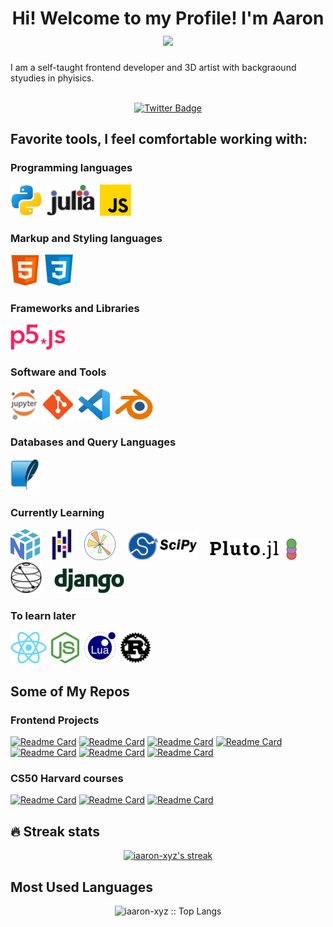 <div id="header" align="center">
    <h1>
        Hi! Welcome to my Profile! I'm Aaron
        <img src="https://media.giphy.com/media/hvRJCLFzcasrR4ia7z/giphy.gif" width="28">
    </h1>
    <p align="left">I am a self-taught frontend developer and 3D artist with backgraound styudies in phyisics.</p>
</div>

<br>

<div id="badges" align="center">
    <a href="https://twitter.com/iaaron_xyz">
        <img src="https://img.shields.io/twitter/url?label=My%20Twitter&style=social&url=https%3A%2F%2Ftwitter.com%2Fiaaron_xyz" alt="Twitter Badge">
    </a>
</div>


## Favorite tools, I feel comfortable working with:
### Programming languages
<div>
        <img src="./images/icons/python_xnc.png" title="Python 3" alt="Python" height="50"/>&nbsp;
        <img src="./images/icons/julialang_xnc.png" title="julia" alt="julia" height="50"/>&nbsp;
        <img src="./images/icons/javascript_xnc.png" title="JavaScript" alt="javascript" height="50"/>&nbsp;
</div>

### Markup and Styling languages
<div>
        <img src="./images/icons/html_xnc.png" title="HTML5" alt="HTML" height="50"/>&nbsp;
        <img src="./images/icons/css_xnc.png" title="CSS3" alt="CSS" height="50"/>&nbsp;
</div>

### Frameworks and Libraries
<div>
        <img src="./images/icons/p5js_xnc.png" title="p5js" alt="p5js" height="40"/>&nbsp;
</div>

### Software and Tools
<div>
        <img src="./images/icons/jupyter_xnc.png" title="jupyter notebooks" alt="jupyter notebooks" height="50"/>&nbsp;
        <img src="./images/icons/git_xnc.png" title="Git" alt="Git" height="50"/>&nbsp;
        <img src="./images/icons/vscode_xnc.png" title="VS Code" alt="VSCode" height="50"/>&nbsp;
        <img src="./images/icons/blender_xnc.png" title="Blender" alt="blender" height="50"/>&nbsp;
</div>

### Databases and Query Languages
<div>
        <img src="./images/icons/sqlite_xnc.png" title="Sqlite" alt="Sqlite" height="50"/>&nbsp;
</div>

### Currently Learning
<div>
        <img src="./images/icons/numpy_xnc.png" title="Numpy" alt="Numpy" height="50"/>&nbsp;&nbsp;&nbsp;&nbsp;
        <img src="./images/icons/pandas_xnc.png" title="Pandas" alt="Pandas" height="50"/>&nbsp;&nbsp;&nbsp;&nbsp;
        <img src="./images/icons/matplotlib2_xnc.png" title="Matplotlib" alt="Matplotlib" height="50"/>&nbsp;&nbsp;&nbsp;&nbsp;
        <img src="./images/icons/scipy_xnc.png" title="Scipy" alt="Scipy" height="45"/>&nbsp;&nbsp;&nbsp;&nbsp;
        <img src="./images/icons/pluto_xnc.png" title="Pluto.jl" alt="Pluto.jl" height="35"/>&nbsp;&nbsp;&nbsp;&nbsp;
        <img src="./images/icons/qiskit_xnc.png" title="Qiskit" alt="Qiskit" alt="Qiskit" height="50"/>&nbsp;&nbsp;&nbsp;&nbsp;
        <img src="./images/icons/django1_xnc.png" title="Django" alt="Django" alt="Django" height="40"/>

</div>

### To learn later
<div>
        <img src="./images/icons/react2_xnc.png" title="Reactjs" alt="Reactjs" height="50"/>&nbsp;
        <img src="./images/icons/node_xnc.png" title="Nodejs" alt="Nodejs" height="50"/>&nbsp;
        <img src="./images/icons/lua_xnc.png" title="Lua" alt="Lua" height="50"/>&nbsp;
        <img src="./images/icons/rust_xnc.png" title="Rust" alt="Rust" height="50"/>&nbsp;
</div>

## Some of My Repos
### Frontend Projects
[![Readme Card](https://github-readme-stats.vercel.app/api/pin/?username=iaaron-xyz&repo=iaaron-xyz.github.io&title_color=fff&icon_color=f9f9f9&text_color=ffffff&bg_color=30,FC5C7D,6A82FB)](https://github.com/iaaron-xyz/iaaron-xyz.github.io)
[![Readme Card](https://github-readme-stats.vercel.app/api/pin/?username=iaaron-xyz&repo=calculator&title_color=fff&icon_color=f9f9f9&text_color=ffffff&bg_color=30,FC5C7D,6A82FB)](https://github.com/iaaron-xyz/calculator)
[![Readme Card](https://github-readme-stats.vercel.app/api/pin/?username=iaaron-xyz&repo=etch-a-sketch&title_color=fff&icon_color=f9f9f9&text_color=ffffff&bg_color=30,FC5C7D,6A82FB)](https://github.com/iaaron-xyz/etch-a-sketch)
[![Readme Card](https://github-readme-stats.vercel.app/api/pin/?username=iaaron-xyz&repo=rock-paper-scissors&title_color=fff&icon_color=f9f9f9&text_color=ffffff&bg_color=30,FC5C7D,6A82FB)](https://github.com/iaaron-xyz/rock-paper-scissors)
[![Readme Card](https://github-readme-stats.vercel.app/api/pin/?username=iaaron-xyz&repo=sign-up-form&title_color=fff&icon_color=f9f9f9&text_color=ffffff&bg_color=30,FC5C7D,6A82FB)](https://iaaron-xyz.github.io/sign-up-form)
[![Readme Card](https://github-readme-stats.vercel.app/api/pin/?username=iaaron-xyz&repo=admin-dashboard-demo&title_color=fff&icon_color=f9f9f9&text_color=ffffff&bg_color=30,FC5C7D,6A82FB)](https://iaaron-xyz.github.io/admin-dashboard-demo/)
[![Readme Card](https://github-readme-stats.vercel.app/api/pin/?username=iaaron-xyz&repo=my-library&title_color=fff&icon_color=f9f9f9&text_color=ffffff&bg_color=30,FC5C7D,6A82FB)](https://iaaron-xyz.github.io/my-library)

### CS50 Harvard courses
[![Readme Card](https://github-readme-stats.vercel.app/api/pin/?username=iaaron-xyz&repo=cs50x&title_color=fff&icon_color=f9f9f9&text_color=ffffff&bg_color=30,159957,155799)](https://github.com/iaaron-xyz/cs50x)
[![Readme Card](https://github-readme-stats.vercel.app/api/pin/?username=iaaron-xyz&repo=cs50-python&title_color=fff&icon_color=f9f9f9&text_color=ffffff&bg_color=30,159957,155799)](https://github.com/iaaron-xyz/cs50-python)
[![Readme Card](https://github-readme-stats.vercel.app/api/pin/?username=iaaron-xyz&repo=cs50w&title_color=fff&icon_color=f9f9f9&text_color=ffffff&bg_color=30,159957,155799)](https://github.com/iaaron-xyz/cs50w)

## :fire: Streak stats
<p align="center">
  <a href="https://github.com/iaaron-xyz/github-readme-streak-stats">
    <img title="🔥 Get streak stats for your profile at git.io/streak-stats" alt="iaaron-xyz's streak" src="https://streak-stats.demolab.com/?user=iaaron-xyz&theme=horizon&hide_border=true"/>
  </a>
</p>

## Most Used Languages
<p align="center"><img src="https://github-readme-stats.vercel.app/api/top-langs/?username=iaaron-xyz&langs_count=10&theme=tokyonight&layout=compact" alt="iaaron-xyz :: Top Langs" /></p>

